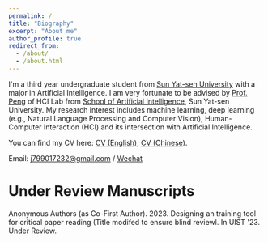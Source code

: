 ```yaml
---
permalink: /
title: "Biography"
excerpt: "About me"
author_profile: true
redirect_from: 
  - /about/
  - /about.html
---
```


I'm a third year undergraduate student from [Sun Yat-sen University](https://www.sysu.edu.cn/) with a major in Artificial Intelligence. I am very fortunate to be advised by [Prof. Peng](http://zhenhuipeng.com/) of HCI Lab from [School of Artificial Intelligence](https://sai.sysu.edu.cn/), Sun Yat-sen University. My research interest includes machine learning, deep learning (e.g., Natural Language Processing and Computer Vision), Human-Computer Interaction (HCI) and its intersection with Artificial Intelligence.
 
You can find my CV here: [CV (English)](../assets/Curriculum_Vitae.pdf), [CV (Chinese)](../assets/曹诗磊-中山大学-个人简历.pdf).

Email: [j799017232@gmail.com](mailto:j799017232@gmail.com) / [Wechat](../images/weChat.jpg) 


Under Review Manuscripts
======
Anonymous Authors (as Co-First Author). 2023. Designing an training tool for critical paper reading  (Title modifed to ensure blind reviewl. In UIST '23. Under Review.

